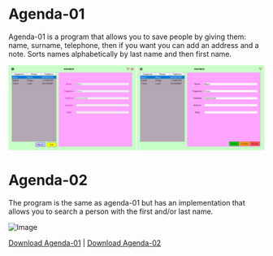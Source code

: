 # Agenda-01
Agenda-01 is a program that allows you to save people by giving them:
name, surname, telephone, then if you want you can add an address and a note.
Sorts names alphabetically by last name and then first name.

![Image](./Image/Agenda-01-imm.png "Agenda-01")

# Agenda-02
The program is the same as agenda-01 but has an implementation
that allows you to search a person with the first and/or last name.

![Image](./Image/Agenda-20-imm.png "icon")


[Download Agenda-01](https://github.com/AbdullahXPlab/POWER-KI-APPS/raw/main/Agenda/Agenda-01.pwk)
|
[Download Agenda-02](https://github.com/AbdullahXPlab/POWER-KI-APPS/raw/main/Agenda/Agenda-02.pwk)
